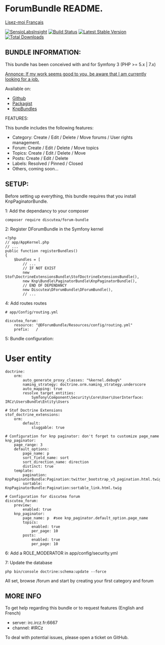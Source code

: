 ForumBundle README.
=============================


[Lisez-moi Français](https://github.com/Discutea/DForumBundle/blob/master/README_fr.md)



[![SensioLabsInsight](https://insight.sensiolabs.com/projects/3b4e49a6-9f64-4441-a88a-65c8f705b3d1/mini.png)](https://insight.sensiolabs.com/projects/3b4e49a6-9f64-4441-a88a-65c8f705b3d1) [![Build Status](https://api.travis-ci.org/Discutea/DForumBundle.png)](https://travis-ci.org/Discutea/DForumBundle) [![Latest Stable Version](https://poser.pugx.org/discutea/forum-bundle/v/stable.png)](https://packagist.org/packages/discutea/forum-bundle) [![Total Downloads](https://poser.pugx.org/discutea/forum-bundle/downloads)](https://packagist.org/packages/discutea/forum-bundle)
 
## BUNDLE INFORMATION:
 
This bundle has been conceived with and for Symfony 3 (PHP >= 5.x | 7.x)
 
[Annonce: If my work seems good to you, be aware that I am currently looking for a job.](https://www.linkedin.com/in/verdierdavid)
 
Available on:
* [Github](https://github.com/Discutea/DForumBundle)
* [Packagist](https://packagist.org/packages/discutea/forum-bundle)
* [KnpBundles](http://knpbundles.com/Discutea/DForumBundle)
 
FEATURES:
 
This bundle includes the following features:
 
* Category: Create / Edit / Delete / Move forums / User rights management.
* Forum: Create / Edit / Delete / Move topics
* Topics: Create / Edit / Delete / Move
* Posts: Create / Edit / Delete
* Labels: Resolved / Pinned / Closed
* Others, coming soon...
 
## SETUP:
 
Before setting up everything, this bundle requires that you install KnpPaginatorBundle.
 
1: Add the dependancy to your composer
 
 
    composer require discutea/forum-bundle
 
2: Register DForumBundle in the Symfony kernel
 
 
    <?php
    // app/AppKernel.php
    // ...
    public function registerBundles()
    {
        $bundles = [
            // ...
			// IF NOT EXIST
			new Stof\DoctrineExtensionsBundle\StofDoctrineExtensionsBundle(),
            new Knp\Bundle\PaginatorBundle\KnpPaginatorBundle(),
			// END OF DEPENDANCY
            new Discutea\DForumBundle\DForumBundle(),
            // ...
 
 
4: Add routes routes
 
 
    # app/Config/routing.yml
 
    discutea_forum:
        resource: "@DForumBundle/Resources/config/routing.yml"
        prefix:   /
 
5: Bundle configuration:
 
# User entity
 
 
    doctrine:
        orm:
            auto_generate_proxy_classes: "%kernel.debug%"
            naming_strategy: doctrine.orm.naming_strategy.underscore
            auto_mapping: true
            resolve_target_entities:
                Symfony\Component\Security\Core\User\UserInterface: IRCz\UsersBundle\Entity\Users

    # Stof Doctrine Extensions
    stof_doctrine_extensions:
        orm:
            default:
                sluggable: true

    # Configuration for knp paginator: don't forget to customize page_name
    knp_paginator:
        page_range: 3
        default_options:
            page_name: p
            sort_field_name: sort
            sort_direction_name: direction
            distinct: true
        template:
            pagination: KnpPaginatorBundle:Pagination:twitter_bootstrap_v3_pagination.html.twig
            sortable: KnpPaginatorBundle:Pagination:sortable_link.html.twig
 
    # Configuration for discutea forum
    discutea_forum:
        preview:
            enabled: true
        knp_paginator:
            page_name: p  #see knp_paginator.default_option.page_name
            topics:
                enabled: true
                per_page: 10
            posts:
                enabled: true
                per_page: 10

6: Add a ROLE_MODERATOR in app/config/security.yml

7: Update the database
 
 
    php bin/console doctrine:schema:update --force
 
 
All set, browse /forum and start by creating your first category and forum
 
 
## MORE INFO
 
 
To get help regarding this bundle or to request features (English and French)
  - server: irc.ircz.fr:6667
  - channel:   #IRCz
   
To deal with potential issues, please open a ticket on GitHub.

